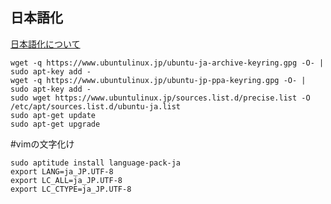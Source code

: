 ## 日本語化

[日本語化について](http://www.ubuntulinux.jp/japanese)

```  
wget -q https://www.ubuntulinux.jp/ubuntu-ja-archive-keyring.gpg -O- | sudo apt-key add -  
wget -q https://www.ubuntulinux.jp/ubuntu-jp-ppa-keyring.gpg -O- | sudo apt-key add -  
sudo wget https://www.ubuntulinux.jp/sources.list.d/precise.list -O /etc/apt/sources.list.d/ubuntu-ja.list  
sudo apt-get update   
sudo apt-get upgrade  
```

#vimの文字化け  

```
sudo aptitude install language-pack-ja  
export LANG=ja_JP.UTF-8  
export LC_ALL=ja_JP.UTF-8  
export LC_CTYPE=ja_JP.UTF-8  
``` 
